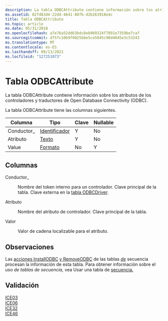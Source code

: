 ```yaml
---
description: La tabla ODBCAttribute contiene información sobre los atributos de los controladores y traductores de Open Database Connectivity (ODBC).
ms.assetid: 82fd83d4-22dd-4641-807b-d2b263918e4c
title: Tabla ODBCAttribute
ms.topic: article
ms.date: 05/31/2018
ms.openlocfilehash: a7e76a52dd63bdc8eb969324f7891e7359be7caf
ms.sourcegitcommit: d75fc10b9f0825bbe5ce5045c90d4045e3c53243
ms.translationtype: MT
ms.contentlocale: es-ES
ms.lasthandoff: 09/13/2021
ms.locfileid: "127251073"
---
```

# <a name="odbcattribute-table"></a>Tabla ODBCAttribute

La tabla ODBCAttribute contiene información sobre los atributos de los controladores y traductores de Open Database Connectivity (ODBC).

La tabla ODBCAttribute tiene las columnas siguientes.



| Columna    | Tipo                         | Clave | Nullable |
|-----------|------------------------------|-----|----------|
| Conductor\_  | [Identificador](identifier.md) | Y   | No        |
| Atributo | [Texto](text.md)             | Y   | No        |
| Value     | [Formato](formatted.md)   | No   | Y        |



 

## <a name="columns"></a>Columnas

<dl> <dt>

<span id="Driver_"></span><span id="driver_"></span><span id="DRIVER_"></span>Conductor\_
</dt> <dd>

Nombre del token interno para un controlador. Clave principal de la tabla. Clave externa en la [tabla ODBCDriver](odbcdriver-table.md).

</dd> <dt>

<span id="Attribute"></span><span id="attribute"></span><span id="ATTRIBUTE"></span>Atributo
</dt> <dd>

Nombre del atributo de controlador. Clave principal de la tabla.

</dd> <dt>

<span id="Value"></span><span id="value"></span><span id="VALUE"></span>Valor
</dt> <dd>

Valor de cadena localizable para el atributo.

</dd> </dl>

## <a name="remarks"></a>Observaciones

Las [acciones InstallODBC](installodbc-action.md) [y RemoveODBC](removeodbc-action.md) de las tablas [*de*](s-gly.md) secuencia procesan la información de esta tabla. Para obtener información sobre el *uso de tablas de secuencia,* vea Usar una tabla de [secuencia.](using-a-sequence-table.md)

## <a name="validation"></a>Validación

<dl>

[ICE03](ice03.md)  
[ICE06](ice06.md)  
[ICE32](ice32.md)  
[ICE46](ice46.md)  
</dl>

 

 




